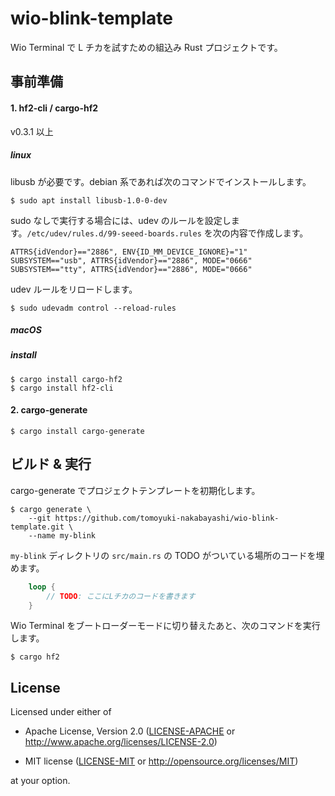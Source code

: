 # wio-blink-template

Wio Terminal で L チカを試すための組込み Rust プロジェクトです。

## 事前準備

#### 1. hf2-cli / cargo-hf2

v0.3.1 以上

##### linux

libusb が必要です。debian 系であれば次のコマンドでインストールします。

```
$ sudo apt install libusb-1.0-0-dev
```

sudo なしで実行する場合には、udev のルールを設定します。`/etc/udev/rules.d/99-seeed-boards.rules` を次の内容で作成します。

```
ATTRS{idVendor}=="2886", ENV{ID_MM_DEVICE_IGNORE}="1"
SUBSYSTEM=="usb", ATTRS{idVendor}=="2886", MODE="0666"
SUBSYSTEM=="tty", ATTRS{idVendor}=="2886", MODE="0666"
```

udev ルールをリロードします。

```
$ sudo udevadm control --reload-rules
```

##### macOS

##### install

```
$ cargo install cargo-hf2
$ cargo install hf2-cli
```

[`hf2-rs`]: https://github.com/jacobrosenthal/hf2-rs/

#### 2. cargo-generate

```
$ cargo install cargo-generate
```

[`cargo-generate`]: https://crates.io/crates/cargo-generate

## ビルド & 実行

cargo-generate でプロジェクトテンプレートを初期化します。

```
$ cargo generate \
    --git https://github.com/tomoyuki-nakabayashi/wio-blink-template.git \
    --name my-blink
```

`my-blink` ディレクトリの `src/main.rs` の TODO がついている場所のコードを埋めます。

```rust
    loop {
        // TODO: ここにLチカのコードを書きます
    }
```

Wio Terminal をブートローダーモードに切り替えたあと、次のコマンドを実行します。

```
$ cargo hf2
```

## License

Licensed under either of

- Apache License, Version 2.0 ([LICENSE-APACHE](LICENSE-APACHE) or
  http://www.apache.org/licenses/LICENSE-2.0)

- MIT license ([LICENSE-MIT](LICENSE-MIT) or http://opensource.org/licenses/MIT)

at your option.
